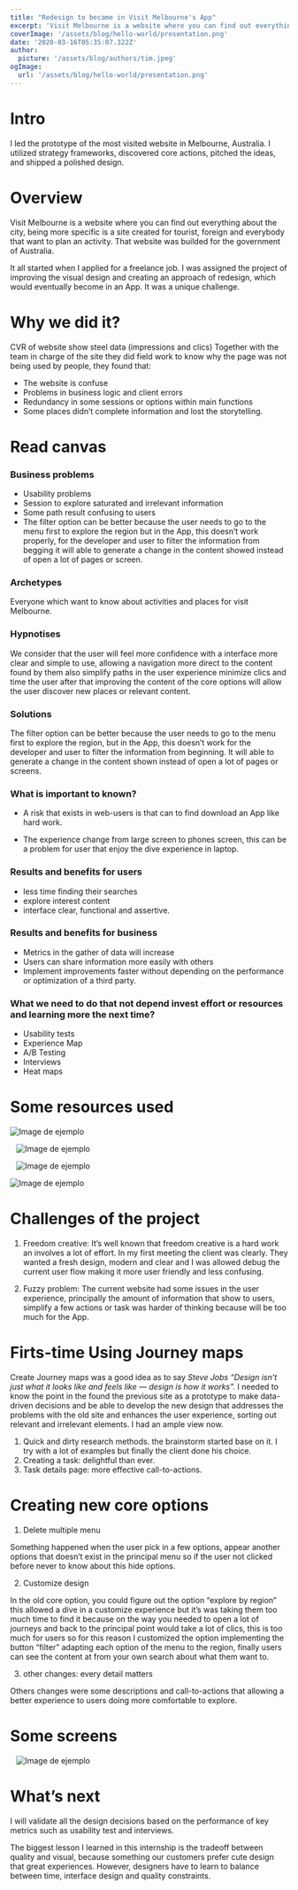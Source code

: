 ```yaml
---
title: "Redesign to became in Visit Melbourne's App"
excerpt: 'Visit Melbourne is a website where you can find out everything about the city, being more specific is a site created for tourist, foreign and everybody that want to plan an activity. That website was builded for the government of Australia.'
coverImage: '/assets/blog/hello-world/presentation.png'
date: '2020-03-16T05:35:07.322Z'
author:
  picture: '/assets/blog/authors/tim.jpeg'
ogImage:
  url: '/assets/blog/hello-world/presentation.png'
---
```


# **Intro**
I led the prototype of the most visited website in Melbourne, Australia. I utilized strategy frameworks, discovered core actions, pitched the ideas, and shipped a polished design. 

# **Overview**

Visit Melbourne is a website where you can find out everything about the city, being more specific is a site created for tourist, foreign and everybody that want to plan an activity. That website was builded for the government of Australia.

It all started when I applied for a freelance job. I was assigned the project of improving the visual design and creating an approach of redesign, which would eventually become in an App. It was a unique challenge.

# **Why we did it?**

CVR of website show steel data (impressions and clics) Together with the team in charge of the site they did field work to know why the page was not being used by people, they found that:

- The website is confuse
- Problems in business logic and client errors
- Redundancy in some sessions or options within main functions
- Some places didn’t complete information and lost the storytelling.

# **Read canvas**

### **Business problems**

- Usability problems
- Session to explore saturated and irrelevant information
- Some path result confusing to users
- The filter option can be better because the user needs to go to the menu first to explore the region but in the App, this doesn’t work properly, for the developer and user to filter the information from begging it will able to generate a change in the content showed instead of open a lot of pages or screen.

### **Archetypes**

Everyone which want to know about activities and places for visit Melbourne.

### **Hypnotises**

We consider that the user will feel more confidence with a interface more clear and simple to use, allowing a navigation more direct to the content found by them also simplify paths in the user experience minimize clics and time the user after that improving the content of the core options will allow the user discover new places or relevant content.

### **Solutions**

The filter option can be better because the user needs to go to the menu first to explore the region, but in the App, this doesn’t work for the developer and user to filter the information from beginning. It will able to generate a change in the content shown instead of open a lot of pages or screens.

### **What is important to known?**

- A risk that exists in web-users is that can to find download an App like hard work.

- The experience change from  large screen to phones screen, this can be a problem for user that enjoy the dive experience in laptop.

### **Results and benefits for users**

- less time finding their searches
- explore interest content
- interface clear, functional and assertive.

### **Results and benefits for business**

- Metrics in the gather of data will increase
- Users can share information more easily with others
- Implement improvements faster without depending on the performance or optimization of a third party.

### **What we need to do that not depend invest effort or resources and learning more the next time?**

- Usability tests
- Experience Map
- A/B Testing
- Interviews
- Heat maps

# **Some resources used**

![Image de ejemplo](/assets/blog/hello-world/viability.png)
&ensp;

&ensp;
![Image de ejemplo](/assets/blog/hello-world/map.png)
&ensp;

&ensp;
![Image de ejemplo](/assets/blog/hello-world/value.png)
&ensp;

![Image de ejemplo](/assets/blog/hello-world/tone.png)
&ensp;

# **Challenges of the project**

1. Freedom creative: It’s well known that freedom creative is a hard work an involves a lot of effort. In my first meeting the client was clearly. They wanted a fresh design, modern and clear and I was allowed debug the current user flow making it more user friendly and less confusing. 

2. Fuzzy problem: The current website had some issues in the user experience, principally the amount of information that show to users, simplify a few actions or task was harder of thinking because will be too much for the App.

# **Firts-time Using Journey maps**

Create Journey maps was a good idea as to say *Steve Jobs “Design isn’t just what it looks like and feels like — design is how it works”.* I needed to know the point in the found the previous site as a prototype to make data-driven decisions and be able to develop the new design that addresses the problems with the old site and enhances the user experience, sorting out relevant and irrelevant elements. I had an ample view now.

1. Quick and dirty research methods. the brainstorm started base on it. I try with a lot of examples but finally the client done his choice.
2. Creating a task: delightful than ever.
3. Task details page: more effective call-to-actions.

# **Creating new core options**

1. Delete multiple menu

Something happened when the user pick in a few options, appear another options that doesn’t exist in the principal menu so if the user not clicked before never to know about this hide options. 

2. Customize design 

In the old core option, you could figure out the option “explore by region” this allowed a dive in a customize experience but it’s was taking them too much time to find it because on the way you needed to open a lot of journeys and back to the principal point would take a lot of clics, this is too much for users so for this reason I customized the option implementing the button “filter” adapting each option of the menu to the region, finally users can see the content at from your own search about what them want to.

3. other changes: every detail matters

Others changes were some descriptions and call-to-actions that allowing a better experience to users doing more comfortable to explore.

# **Some screens**
&ensp;
![Image de ejemplo](/assets/blog/hello-world/post2.png)
&ensp;


# **What’s next**

I will validate all the design decisions based on the performance of key metrics such as usability test and interviews.

The biggest lesson I learned in this internship is the tradeoff between quality and visual, because something our customers prefer cute design that great experiences. However, designers have to learn to balance between time, interface design and quality constraints.